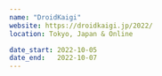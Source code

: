 ```yaml
---
name: "DroidKaigi"
website: https://droidkaigi.jp/2022/
location: Tokyo, Japan & Online

date_start: 2022-10-05
date_end:   2022-10-07
---
```

